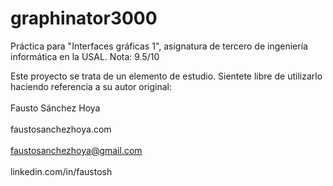 # graphinator3000
Práctica para "Interfaces gráficas 1", asignatura de tercero de ingeniería informática en la USAL. Nota: 9.5/10

Este proyecto se trata de un elemento de estudio. Sientete libre de utilizarlo haciendo referencia a su autor original:
<br></br>
Fausto Sánchez Hoya
<br></br>
faustosanchezhoya.com
<br></br>
faustosanchezhoya@gmail.com
<br></br>
linkedin.com/in/faustosh
